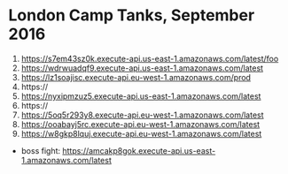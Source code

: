 # London Camp Tanks, September 2016

1. https://s7em43sz0k.execute-api.us-east-1.amazonaws.com/latest/foo
2. https://wdrwuadqf9.execute-api.us-east-1.amazonaws.com/latest
3. https://lz1soajisc.execute-api.eu-west-1.amazonaws.com/prod
4. https://
5. https://nyxipmzuz5.execute-api.us-east-1.amazonaws.com/latest
6. https://
7. https://5oq5r293y8.execute-api.eu-west-1.amazonaws.com/latest
8. https://ooabayj5rc.execute-api.eu-west-1.amazonaws.com/latest
9. https://w8gkp8lquj.execute-api.eu-west-1.amazonaws.com/latest

* boss fight: https://amcakp8gok.execute-api.us-east-1.amazonaws.com/latest
